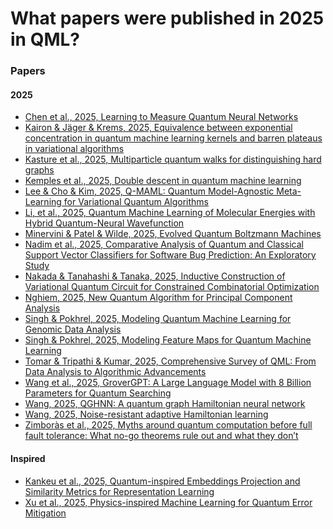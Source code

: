 # What papers were published in 2025 in QML? 


### Papers
#### 2025

- [Chen et al., 2025, Learning to Measure Quantum Neural Networks](https://arxiv.org/pdf/2501.05663)
- [Kairon & Jäger & Krems, 2025, Equivalence between exponential concentration in quantum machine learning kernels and barren plateaus in variational algorithms](https://arxiv.org/pdf/2501.07433)
- [Kasture et al., 2025, Multiparticle quantum walks for distinguishing hard graphs](https://arxiv.org/pdf/2501.03683)
- [Kemples et al., 2025, Double descent in quantum machine learning](https://arxiv.org/pdf/2501.10077)
- [Lee & Cho & Kim, 2025, Q-MAML: Quantum Model-Agnostic Meta-Learning for Variational Quantum
Algorithms](https://arxiv.org/pdf/2501.05906)
- [Li, et al., 2025, Quantum Machine Learning of Molecular Energies with Hybrid Quantum-Neural Wavefunction](https://arxiv.org/pdf/2501.04264)
- [Minervini & Patel & Wilde, 2025, Evolved Quantum Boltzmann Machines](https://arxiv.org/pdf/2501.03367)
- [Nadim et al., 2025, Comparative Analysis of Quantum and Classical Support Vector Classifiers for Software Bug Prediction: An Exploratory Study](https://arxiv.org/pdf/2501.04690)
- [Nakada & Tanahashi & Tanaka, 2025, Inductive Construction of Variational Quantum Circuit for Constrained Combinatorial Optimization](https://arxiv.org/pdf/2501.03521)
- [Nghiem, 2025, New Quantum Algorithm for Principal Component Analysis](https://arxiv.org/pdf/2501.07891)
- [Singh & Pokhrel, 2025, Modeling Quantum Machine Learning for Genomic Data Analysis](https://arxiv.org/pdf/2501.08193)
- [Singh & Pokhrel, 2025, Modeling Feature Maps for Quantum Machine Learning](https://arxiv.org/pdf/2501.08205)
- [Tomar & Tripathi & Kumar, 2025, Comprehensive Survey of QML: From Data Analysis to Algorithmic Advancements](https://arxiv.org/pdf/2501.09528)
- [Wang et al., 2025, GroverGPT: A Large Language Model with 8 Billion Parameters for Quantum Searching](https://arxiv.org/abs/2501.00135v1)
- [Wang, 2025, QGHNN: A quantum graph Hamiltonian neural network](https://arxiv.org/pdf/2501.07986)
- [Wang, 2025, Noise-resistant adaptive Hamiltonian learning](https://arxiv.org/pdf/2501.08017)
- [Zimboràs et al., 2025, Myths around quantum computation before full fault tolerance: What no-go theorems rule out and what they don’t](https://arxiv.org/pdf/2501.05694)

#### Inspired 


- [Kankeu et al., 2025, Quantum-inspired Embeddings Projection and Similarity Metrics for Representation Learning](https://arxiv.org/pdf/2501.04591)
- [Xu et al., 2025, Physics-inspired Machine Learning for Quantum Error Mitigation](https://arxiv.org/pdf/2501.04558)
